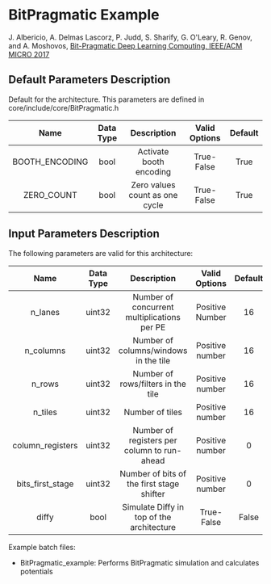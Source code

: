 # BitPragmatic Example

J. Albericio, A. Delmas Lascorz, P. Judd, S. Sharify, G. O'Leary, R. Genov, and A. Moshovos, 
[Bit-Pragmatic Deep Learning Computing, IEEE/ACM MICRO 2017](https://dl.acm.org/citation.cfm?id=3123982)

## Default Parameters Description   

Default for the architecture. This parameters are defined in core/include/core/BitPragmatic.h

| Name | Data Type | Description | Valid Options | Default |
|:---:|:---:|:---:|:---:|:---:|
| BOOTH_ENCODING | bool | Activate booth encoding | True-False | True |
| ZERO_COUNT | bool | Zero values count as one cycle | True-False | True | 
   
## Input Parameters Description   

The following parameters are valid for this architecture:

| Name | Data Type | Description | Valid Options | Default |
|:---:|:---:|:---:|:---:|:---:|
| n_lanes | uint32 | Number of concurrent multiplications per PE | Positive Number | 16 |
| n_columns | uint32 | Number of columns/windows in the tile | Positive number | 16 |
| n_rows | uint32 | Number of rows/filters in the tile | Positive number | 16 |
| n_tiles | uint32 | Number of tiles | Positive number | 16 |
| column_registers | uint32 | Number of registers per column to run-ahead | Positive number | 0 |
| bits_first_stage | uint32 | Number of bits of the first stage shifter | Positive number | 0 |
| diffy | bool | Simulate Diffy in top of the architecture | True-False | False |

Example batch files:

*   BitPragmatic_example: Performs BitPragmatic simulation and calculates potentials 